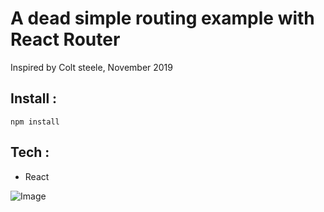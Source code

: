 # A dead simple routing example with React Router
Inspired by Colt steele, November 2019


## Install :
	npm install
	
## Tech :
- React

![Image](https://i.imgur.com/oU11vOw.png)